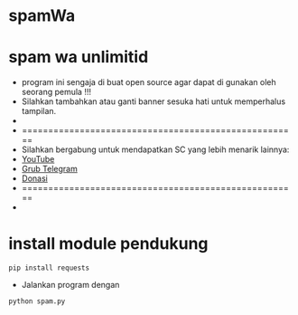 # spamWa
# spam wa unlimitid
*  program ini sengaja di buat open source agar dapat di gunakan oleh seorang pemula !!!
*  Silahkan tambahkan atau ganti banner sesuka hati untuk memperhalus tampilan.
* 
*  =====================================================
*  Silahkan bergabung untuk mendapatkan SC yang lebih menarik lainnya:
*   [YouTube](https://youtube.com/@KutuMoba)
*   [Grub Telegram](https://t.me/kutu_Moba57)
*   [Donasi](https://saweria.co/KutuMoba57)
*  =====================================================
*
# install module pendukung
```
pip install requests
``` 
* Jalankan program dengan
```
python spam.py
```
